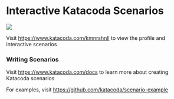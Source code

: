 # Interactive Katacoda Scenarios

[![](http://shields.katacoda.com/katacoda/kmnrshnll/count.svg)](https://www.katacoda.com/kmnrshnll "Get your profile on Katacoda.com")

Visit https://www.katacoda.com/kmnrshnll to view the profile and interactive scenarios

### Writing Scenarios
Visit https://www.katacoda.com/docs to learn more about creating Katacoda scenarios

For examples, visit https://github.com/katacoda/scenario-example
